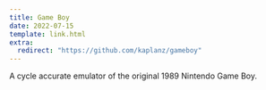 ```yaml
---
title: Game Boy
date: 2022-07-15
template: link.html
extra:
  redirect: "https://github.com/kaplanz/gameboy"
---
```


A cycle accurate emulator of the original 1989 Nintendo Game Boy.
